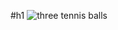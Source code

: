 #h1
![three tennis balls](https://image.shutterstock.com/image-photo/three-yellow-tennis-balls-lying-600w-1702301629.jpg)